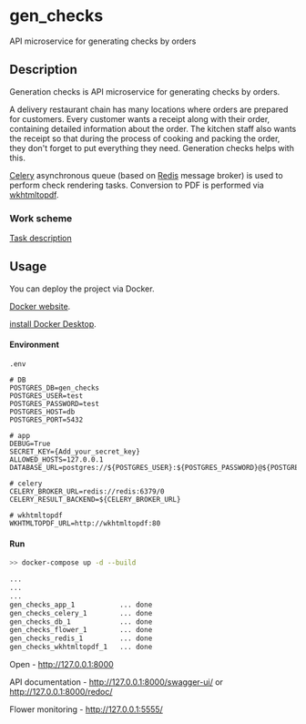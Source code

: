 # gen_checks

API microservice for generating checks by orders

## Description

Generation checks is API microservice for generating checks by orders.

A delivery restaurant chain has many locations where orders are prepared for customers. 
Every customer wants a receipt along with their order, containing detailed information about the order. 
The kitchen staff also wants the receipt so that during the process of cooking and packing the order, 
they don't forget to put everything they need. Generation checks helps with this.

[Celery](https://docs.celeryq.dev/en/stable/) asynchronous queue 
(based on [Redis](https://redis.io/) message broker) is used to perform check rendering tasks. 
Conversion to PDF is performed via [wkhtmltopdf](https://wkhtmltopdf.org/).

### Work scheme
[Task description](https://docs.google.com/document/d/1NWZo6nQdofRzL-3QASDmTF75M0PJOy-YJAalQZr9dgE/edit?usp=sharing)

## Usage

You can deploy the project via Docker.

[Docker website](https://www.docker.com/).

[install Docker Desktop](https://www.docker.com/products/docker-desktop/).

#### Environment
`.env`
```
# DB
POSTGRES_DB=gen_checks
POSTGRES_USER=test
POSTGRES_PASSWORD=test
POSTGRES_HOST=db
POSTGRES_PORT=5432

# app
DEBUG=True
SECRET_KEY={Add_your_secret_key}
ALLOWED_HOSTS=127.0.0.1
DATABASE_URL=postgres://${POSTGRES_USER}:${POSTGRES_PASSWORD}@${POSTGRES_HOST}:${POSTGRES_PORT}/${POSTGRES_DB}

# celery
CELERY_BROKER_URL=redis://redis:6379/0
CELERY_RESULT_BACKEND=${CELERY_BROKER_URL}

# wkhtmltopdf
WKHTMLTOPDF_URL=http://wkhtmltopdf:80
```

#### Run
```bash
>> docker-compose up -d --build

...
...
...
gen_checks_app_1           ... done
gen_checks_celery_1        ... done                                              
gen_checks_db_1            ... done
gen_checks_flower_1        ... done
gen_checks_redis_1         ... done
gen_checks_wkhtmltopdf_1   ... done
```

Open - http://127.0.0.1:8000

API documentation - http://127.0.0.1:8000/swagger-ui/ or http://127.0.0.1:8000/redoc/

Flower monitoring - http://127.0.0.1:5555/
                           